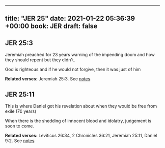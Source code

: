 
---
title: "JER 25"
date: 2021-01-22 05:36:39 +00:00
book: JER
draft: false
---

## JER 25:3

Jeremiah preached for 23 years warning of the impending doom and how they should repent but they didn't.

God is righteous and if he would not forgive, then it was just of him

**Related verses**: Jeremiah 25:3. See [notes](https://my.bible.com/notes/3612451691649819274)


## JER 25:11

This is where Daniel got his revelation about when they would be free from exile (70 years)

When there is the shedding of innocent blood and idolatry, judgement is soon to come.

**Related verses**: Leviticus 26:34, 2 Chronicles 36:21, Jeremiah 25:11, Daniel 9:2. See [notes](https://my.bible.com/notes/3612444361902252578)

